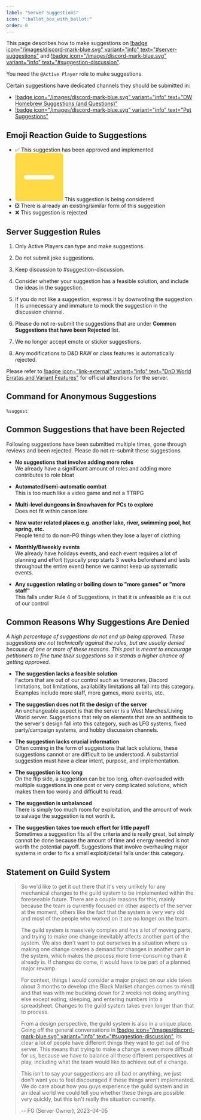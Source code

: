 ```yaml
---
label: "Server Suggestions"
icon: ":ballot_box_with_ballot:"
order: 0
---
```

<style>
h1:before { 
  content: "🗳️ ";
}
</style>

This page describes how to make suggestions on [!badge icon="/images/discord-mark-blue.svg" variant="info" text="#server-suggestions"](https://discord.com/channels/512870694883950598/537506014883217419) and [!badge icon="/images/discord-mark-blue.svg" variant="info" text="#suggestion-discussion"](https://discord.com/channels/512870694883950598/579855797928853515).

You need the `@Active Player` role to make suggestions.

Certain suggestions have dedicated channels they should be submitted in:
- [!badge icon="/images/discord-mark-blue.svg" variant="info" text="DW ⁠Homebrew Suggestions (and Questions)"](https://discord.com/channels/512870694883950598/1128795701900476508)
- [!badge icon="/images/discord-mark-blue.svg" variant="info" text="Pet Suggestions"](https://discord.com/channels/512870694883950598/1166423032743608420)

## Emoji Reaction Guide to Suggestions

- ✅ This suggestion has been approved and implemented
- <img class="emoji" src="/images/emoji-pending.webp"> This suggestion is being considered
- ❎ There is already an existing/similar form of this suggestion
- ❌ This suggestion is rejected

## Server Suggestion Rules

1) Only Active Players can type and make suggestions.

2) Do not submit joke suggestions.

3) Keep discussion to #⁠suggestion-discussion.

4) Consider whether your suggestion has a feasible solution, and include the ideas in the suggestion.

5) If you do not like a suggestion, express it by downvoting the suggestion. It is unnecessary and immature to mock the suggestion in the discussion channel.

6) Please do not re-submit the suggestions that are under **Common Suggestions that have been Rejected** list.

7) We no longer accept emote or sticker suggestions.

8) Any modifications to D&D RAW or class features is automatically rejected.

Please refer to [!badge icon="link-external" variant="info" text="DnD World Erratas and Variant Features"](https://docs.google.com/document/d/1n3h5AUgzscyKRJgFIDQkMuLbnl87oOfj4HUalVySXCo/) for official alterations for the server.

## Command for Anonymous Suggestions

```
%suggest
```

## Common Suggestions that have been Rejected

Following suggestions have been submitted multiple times, gone through reviews and been rejected. Please do not re-submit these suggestions.

- **No suggestions that involve adding more roles**<br>We already have a significant amount of roles and adding more contributes to role bloat

- **Automated/semi-automatic combat**<br>This is too much like a video game and not a TTRPG

- **Multi-level dungeons in Snowhaven for PCs to explore**<br>Does not fit within canon lore

- **New water related places e.g. another lake, river, swimming pool, hot spring, etc.**<br>People tend to do non-PG things when they lose a layer of clothing

- **Monthly/Biweekly events**<br>We already have holidays events, and each event requires a lot of planning and effort (typically prep starts 3 weeks beforehand and lasts throughout the entire event) hence we cannot keep up systematic events.

- **Any suggestion relating or boiling down to "more games" or "more staff"**<br>This falls under Rule 4 of Suggestions, in that it is unfeasible as it is out of our control

## Common Reasons Why Suggestions Are Denied

*A high percentage of suggestions do not end up being approved. These suggestions are not technically against the rules, but are usually denied because of one or more of these reasons. This post is meant to encourage petitioners to fine tune their suggestions so it stands a higher chance of getting approved.*

- **The suggestion lacks a feasible solution**<br>Factors that are out of our control such as timezones, Discord limitations, bot limitations, availability limitations all fall into this category. Examples include more staff, more games, more events, etc.

- **The suggestion does not fit the design of the server**<br>An unchangeable aspect is that the server is a West Marches/Living World server. Suggestions that rely on elements that are an antithesis to the server's design fall into this category, such as LFG systems, fixed party/campaign systems, and hobby discussion channels.

- **The suggestion lacks crucial information**<br>Often coming in the form of suggestions that lack solutions, these suggestions cannot or are difficult to be understood. A substantial suggestion must have a clear intent, purpose, and implementation.

- **The suggestion is too long**<br>On the flip side, a suggestion can be too long, often overloaded with multiple suggestions in one post or very complicated solutions, which makes them too wordy and difficult to read. 

- **The suggestion is unbalanced**<br>There is simply too much room for exploitation, and the amount of work to salvage the suggestion is not worth it.

- **The suggestion takes too much effort for little payoff**<br>Sometimes a suggestion fits all the criteria and is really great, but simply cannot be done because the amount of time and energy needed is not worth the potential payoff. Suggestions that involve overhauling major systems in order to fix a small exploit/detail falls under this category.

## Statement on Guild System

> So we'd like to get it out there that it's very unlikely for any mechanical changes to the guild system to be implemented within the foreseeable future. There are a couple reasons for this, mainly because the team is currently focused on other aspects of the server at the moment, others like the fact that the system is very very old and most of the people who worked on it are no longer on the team.
> 
> The guild system is massively complex and has a lot of moving parts, and trying to make one change inevitably affects another part of the system. We also don't want to put ourselves in a situation where us making one change creates a demand for changes in another part in the system, which makes the process more time-consuming than it already is. If changes do come, it would have to be part of a planned major revamp.
> 
> For context, things I would consider a major project on our side takes about 3 months to develop (the Black Market changes comes to mind) and that was with me buckling down for 2 weeks not doing anything else except eating, sleeping, and entering numbers into a spreadsheet. Changes to the guild system takes even longer than that to process.
> 
> From a design perspective, the guild system is also in a unique place. Going off the general conversations in [!badge icon="/images/discord-mark-blue.svg" variant="info" text="#suggestion-discussion"](https://discord.com/channels/512870694883950598/579855797928853515), its clear a lot of people have different things they want to get out of the server. This means that trying to make a change is even more difficult for us, because we have to balance all these different perspectives at play, including what the team would like to achieve out of a change.
> 
> This isn't to say your suggestions are all bad or anything, we just don't want you to feel discouraged if these things aren't implemented. We do care about how you guys experience the guild system and in an ideal world we could tell you whether these things are possible very quickly, but this isn't really the situation currently.
> 
> -- FG (Server Owner), 2023-04-05
